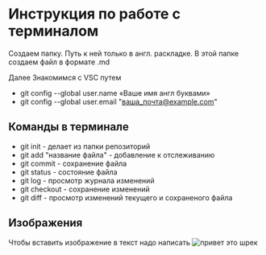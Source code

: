 # Инструкция по работе c терминалом

Создаем папку. Путь к ней только в англ. раскладке. В этой папке создаем файл в формате .md

Далее Знакомимся с VSC путем
* git config --global user.name «Ваше имя англ буквами»
* git config --global user.email "ваша_почта@example.com"

## Команды в терминале

* git init - делает из папки репозиторий
* git add "название файла" - добавление к отслеживанию 
* git commit - сохранение файла
* git status - состояние файла
* git log - просмотр журнала изменений 
* git checkout - сохранение изменений 
* git diff - просмотр изменений текущего и сохраненого файла

## Изображения
Чтобы вставить изображение в текст надо написать
![привет это шрек](shrek.jpg)
